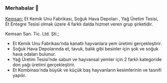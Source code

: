 ### Merhabalar 👋

<a href="https://www.kemsan.com/">Kemsan</a>; Et Kemik Unu Fabrikası, Soğuk Hava Depoları , Yağ Üretim Tesisi, Et Entegre Tesisi olmak üzere 4 farklı dalda hizmet veren grup şirketidir.

Kemsan San. Tic. Ltd. Şti.;
<ul>

<li>Et Kemik Unu Fabrikası’nda kanatlı hayvanlara yem üretimi gerçekleştirir.</li>

<li>Soğuk Hava Depolarında et, tavuk, balık gibi besinler için şok ve soğuk hava odaları bulunur.</li>

<li>Yağ Üretim Tesisi’nde sabun ve hayvansal yemler için 2 farklı kategoride don yağı üretimi gerçekleştirir.</li>

<li>Et Kombinası’nda büyük ve küçük baş hayvanların kesimlerinin ve tasnifi yapılır.</li>
  
  </ul>
